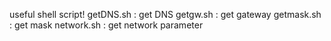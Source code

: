 useful shell script!
	getDNS.sh : get DNS
	getgw.sh : get gateway 
	getmask.sh : get mask
	network.sh : get network parameter